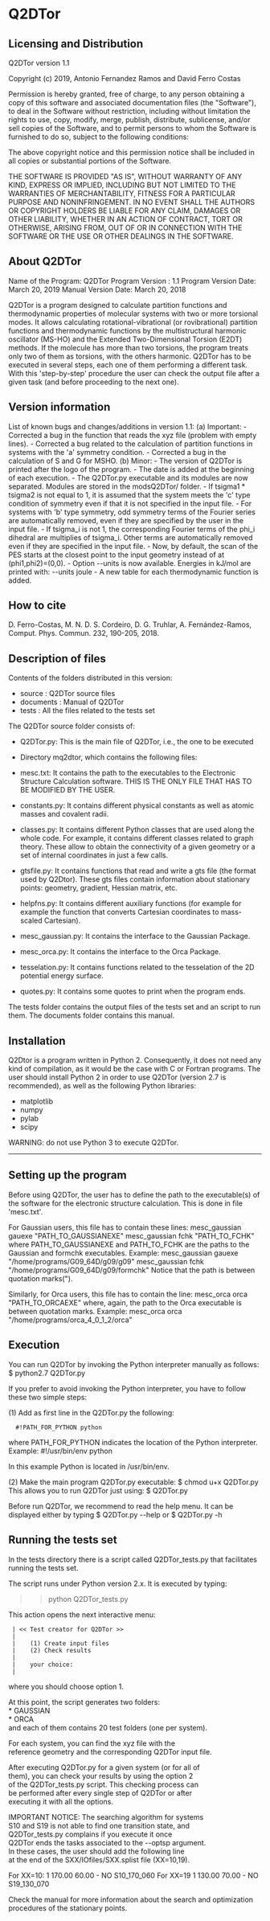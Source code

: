 # Q2DTor


## Licensing and Distribution 

Q2DTor version 1.1

Copyright (c) 2019, Antonio Fernandez Ramos and David Ferro Costas 

Permission is hereby granted, free of charge, to any person obtaining a copy 
of this software and associated documentation files (the "Software"), 
to deal in the Software without restriction, including without limitation 
the rights to use, copy, modify, merge, publish, distribute, sublicense, 
and/or sell copies of the Software, and to permit persons to whom the Software 
is furnished to do so, subject to the following conditions:

The above copyright notice and this permission notice shall be included 
in all copies or substantial portions of the Software.

THE SOFTWARE IS PROVIDED "AS IS", WITHOUT WARRANTY OF ANY KIND, EXPRESS 
OR IMPLIED, INCLUDING BUT NOT LIMITED TO THE WARRANTIES OF MERCHANTABILITY, 
FITNESS FOR A PARTICULAR PURPOSE AND NONINFRINGEMENT. IN NO EVENT SHALL 
THE AUTHORS OR COPYRIGHT HOLDERS BE LIABLE FOR ANY CLAIM, DAMAGES OR 
OTHER LIABILITY, WHETHER IN AN ACTION OF CONTRACT, TORT OR OTHERWISE, 
ARISING FROM, OUT OF OR IN CONNECTION WITH THE SOFTWARE OR THE USE OR 
OTHER DEALINGS IN THE SOFTWARE.

## About Q2DTor

 Name of the Program: Q2DTor
 Program Version : 1.1
 Program Version Date: March 20, 2019
 Manual Version Date: March 20, 2018 

Q2DTor is a program designed to calculate partition functions and thermodynamic 
properties of molecular systems with two or more torsional modes. 
It allows calculating rotational-vibrational (or rovibrational) 
partition functions and thermodynamic functions by the multistructural harmonic 
oscillator (MS-HO) and the Extended Two-Dimensional Torsion (E2DT) methods. 
If the molecule has more than two torsions, the program treats only two of them as 
torsions, with the others harmonic. 
Q2DTor has to be executed in several steps, each one of them performing a different task. 
With this 'step-by-step' procedure the user can check the output file after a 
given task (and before proceeding to the next one).


## Version information

List of known bugs and changes/additions in version 1.1:
       (a) Important:
           - Corrected a bug in the function that reads the xyz file (problem with empty lines).
           - Corrected a bug related to the calculation of partition functions
             in systems with the 'a' symmetry condition.
           - Corrected a bug in the calculation of S and G for MSHO.
       (b) Minor:
           - The version of Q2DTor is printed after the logo of the program.
           - The date is added at the beginning of each execution.
           - The Q2DTor.py executable and its modules are now separated.
             Modules are stored in the modsQ2DTor/ folder.
           - If tsigma1 * tsigma2 is not equal to 1, it is assumed that the system meets the
             'c'  type condition of symmetry even if that it is not specified in the input file.
           - For systems with 'b' type symmetry, odd symmetry terms of the Fourier series are
             automatically removed, even if they are specified by the user in the input file.
           - If tsigma_i is not 1, the corresponding Fourier terms of the phi_i dihedral
             are multiplies of tsigma_i. Other terms are automatically removed even if they are
             specified in the input file.
           - Now, by default, the scan of the PES starts at the closest point to the input
             geometry instead of at (phi1,phi2)=(0,0).
           - Option --units is now available.
             Energies in kJ/mol are printed with: --units joule
           - A new table for each thermodynamic function is added.


## How to cite

D. Ferro-Costas, M. N. D. S. Cordeiro, D. G. Truhlar, A. Fernández-Ramos, Comput.  Phys. Commun. 232, 190-205, 2018.


## Description of files

 Contents of the folders distributed in this version:
  - source     : Q2DTor source files
  - documents  : Manual of Q2DTor
  - tests      : All the files related to the tests set

The Q2DTor source folder consists of:

   - Q2DTor.py:
     This is the main file of Q2DTor, i.e., the one to be executed

   - Directory mq2dtor, which contains the following files: 

   - mesc.txt:
     It contains the path to the executables to the Electronic Structure Calculation software.
     THIS IS THE ONLY FILE THAT HAS TO BE MODIFIED BY THE USER.

   - constants.py:
      It contains different physical constants as well as atomic masses and covalent radii.

   - classes.py:
     It contains different Python classes that are used along the whole code. 
     For example, it contains different classes related to graph theory. 
     These allow to obtain the connectivity of a given geometry or a set of
     internal coordinates in just a few calls.

   - gtsfile.py:
     It contains functions that read and write a gts file (the format used by Q2Dtor). 
     These gts files contain information about stationary points: geometry, gradient, 
     Hessian matrix, etc.

   - helpfns.py:
     It contains different auxiliary functions (for example for example the function
     that converts Cartesian coordinates to mass-scaled Cartesian).

   - mesc_gaussian.py:
     It contains the interface to the Gaussian Package.

   - mesc_orca.py:
     It contains the interface to the Orca Package.

   - tesselation.py:
     It contains functions related to the tesselation of the 2D potential energy surface.

   - quotes.py:
     It contains some quotes to print when the program ends.

The tests folder contains the output files of the tests set and an script to run them. 
The documents folder contains this manual.


## Installation

Q2Dtor is a program written in Python 2. Consequently, it does not need any kind 
of compilation, as it would be the case with C or Fortran programs.
The user should install Python 2 in order to use Q2DTor (version 2.7 is recommended), 
as well as the following Python libraries:
   - matplotlib
   - numpy
   - pylab
   - scipy

WARNING: do not use Python 3 to execute Q2DTor.


-----------------------
 Setting up the program
-----------------------

Before using Q2DTor, the user has to define the path to the executable(s) of the 
software for the electronic structure calculation.
This is done in file 'mesc.txt'.

For Gaussian users, this file has to contain these lines:
   mesc_gaussian  gauexe  "PATH_TO_GAUSSIANEXE"
   mesc_gaussian  fchk    "PATH_TO_FCHK"
where PATH_TO_GAUSSIANEXE and PATH_TO_FCHK are the paths to the Gaussian and formchk 
executables.
Example:
   mesc_gaussian  gauexe  "/home/programs/G09_64D/g09/g09"
   mesc_gaussian  fchk    "/home/programs/G09_64D/g09/formchk"
Notice that the path is between quotation marks(").

Similarly, for Orca users, this file has to contain the line:
   mesc_orca      orca  "PATH_TO_ORCAEXE"
where, again, the path to the Orca executable is between quotation marks. 
Example:
   mesc_orca      orca  "/home/programs/orca_4_0_1_2/orca"


## Execution

You can run Q2DTor by invoking the Python interpreter manually as follows:
   $ python2.7 Q2DTor.py

If you prefer to avoid invoking the Python interpreter, you have to follow these
two simple steps:

(1) Add as first line in the Q2DTor.py the following:

      #!PATH_FOR_PYTHON python 

   where PATH_FOR_PYTHON indicates the location of the Python interpreter.
   Example:
      #!/usr/bin/env python

   In this example Python is located in /usr/bin/env. 

(2) Make the main program Q2DTor.py executable:
      $ chmod u+x Q2DTor.py
    This allows you to run Q2DTor just using:
      $ Q2DTor.py

Before run Q2DTor, we recommend to read the help menu.
It can be displayed either by typing
   $ Q2DTor.py --help
or 
   $ Q2DTor.py -h

## Running the tests set

In the tests directory there is a script called Q2DTor_tests.py 
that facilitates running the tests set. 
                                                            
The script runs under Python version 2.x. It is executed by typing:

  >> python Q2DTor_tests.py                                 

This action opens the next interactive menu:                  

     | << Test creator for Q2DTor >>                        
     |                                                      
     |    (1) Create input files                            
     |    (2) Check results                                 
     |                                                      
     |    your choice:                                      
     |                                                      
where you should choose option 1. 

At this point, the script generates two folders:                                      
    * GAUSSIAN                                              
    * ORCA                                                  
and each of them contains 20 test folders (one per system). 
                                                            
For each system, you can find the xyz file with the         
reference geometry and the corresponding Q2DTor input file. 
                                                            
After executing Q2DTor.py for a given system (or for all of    
them), you can check your results by using the option 2     
of the Q2DTor_tests.py script. This checking process can    
be performed after every single step of Q2DTor or after     
executing it with all the options.                          
                                                            
IMPORTANT NOTICE: The searching algorithm for systems  
S10 and S19 is not able to find one transition state, and     
Q2DTor_tests.py complains if you execute it once      
Q2DTor ends the tasks associated to the --optsp argument.   
In these cases, the user should add the following line  
at the end of the SXX/IOfiles/SXX.splist file (XX=10,19). 

For XX=10:
   1 170.00 60.00 - NO S10_170_060
For XX=19
   1 130.00 70.00 - NO S19_130_070

Check the manual for more information about the search and
optimization procedures of the stationary points.                              
                                                            

